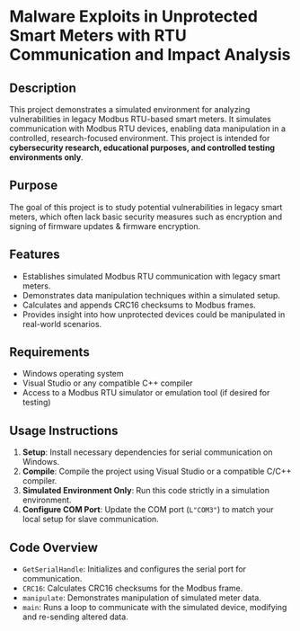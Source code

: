 # Malware Exploits in Unprotected Smart Meters with RTU Communication and Impact Analysis

## Description
This project demonstrates a simulated environment for analyzing vulnerabilities in legacy Modbus RTU-based smart meters. It simulates communication with Modbus RTU devices, enabling data manipulation in a controlled, research-focused environment. This project is intended for **cybersecurity research, educational purposes, and controlled testing environments only**.

## Purpose
The goal of this project is to study potential vulnerabilities in legacy smart meters, which often lack basic security measures such as encryption and signing of firmware updates & firmware encryption.

## Features
- Establishes simulated Modbus RTU communication with legacy smart meters.
- Demonstrates data manipulation techniques within a simulated setup.
- Calculates and appends CRC16 checksums to Modbus frames.
- Provides insight into how unprotected devices could be manipulated in real-world scenarios.

## Requirements
- Windows operating system
- Visual Studio or any compatible C++ compiler
- Access to a Modbus RTU simulator or emulation tool (if desired for testing)

## Usage Instructions
1. **Setup**: Install necessary dependencies for serial communication on Windows.
2. **Compile**: Compile the project using Visual Studio or a compatible C/C++ compiler.
3. **Simulated Environment Only**: Run this code strictly in a simulation environment.
4. **Configure COM Port**: Update the COM port (`L"COM3"`) to match your local setup for slave communication.

## Code Overview
- `GetSerialHandle`: Initializes and configures the serial port for communication.
- `CRC16`: Calculates CRC16 checksums for the Modbus frame.
- `manipulate`: Demonstrates manipulation of simulated meter data.
- `main`: Runs a loop to communicate with the simulated device, modifying and re-sending altered data.
